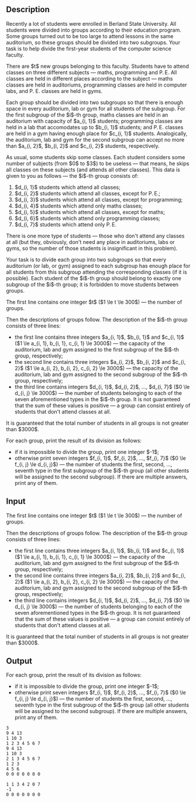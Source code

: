 ## Description

<div><p>Recently a lot of students were enrolled in Berland State University. All students were divided into groups according to their education program. Some groups turned out to be too large to attend lessons in the same auditorium, so these groups should be divided into two subgroups. Your task is to help divide the first-year students of the computer science faculty.</p><p>There are $t$ new groups belonging to this faculty. Students have to attend classes on three different subjects — maths, programming and P. E. All classes are held in different places according to the subject — maths classes are held in auditoriums, programming classes are held in computer labs, and P. E. classes are held in gyms.</p><p>Each group should be divided into two subgroups so that there is enough space in every auditorium, lab or gym for all students of the subgroup. For the first subgroup of the $i$-th group, maths classes are held in an auditorium with capacity of $a_{i, 1}$ students; programming classes are held in a lab that accomodates up to $b_{i, 1}$ students; and P. E. classes are held in a gym having enough place for $c_{i, 1}$ students. Analogically, the auditorium, lab and gym for the second subgroup can accept no more than $a_{i, 2}$, $b_{i, 2}$ and $c_{i, 2}$ students, respectively.</p><p>As usual, some students skip some classes. Each student considers some number of subjects (from $0$ to $3$) to be useless — that means, he skips all classes on these subjects (and attends all other classes). This data is given to you as follows — the $i$-th group consists of:</p><ol> <li> $d_{i, 1}$ students which attend all classes; </li><li> $d_{i, 2}$ students which attend all classes, except for P. E.; </li><li> $d_{i, 3}$ students which attend all classes, except for programming; </li><li> $d_{i, 4}$ students which attend only maths classes; </li><li> $d_{i, 5}$ students which attend all classes, except for maths; </li><li> $d_{i, 6}$ students which attend only programming classes; </li><li> $d_{i, 7}$ students which attend only P. E. </li></ol><p>There is one more type of students — those who don't attend any classes at all (but they, obviously, don't need any place in auditoriums, labs or gyms, so the number of those students is insignificant in this problem).</p><p>Your task is to divide each group into two subgroups so that every auditorium (or lab, or gym) assigned to each subgroup has enough place for all students from this subgroup attending the corresponding classes (if it is possible). Each student of the $i$-th group should belong to exactly one subgroup of the $i$-th group; it is forbidden to move students between groups.</p></div><div class="input-specification"><p>The first line contains one integer $t$ ($1 \le t \le 300$) — the number of groups.</p><p>Then the descriptions of groups follow. The description of the $i$-th group consists of three lines:</p><ul> <li> the first line contains three integers $a_{i, 1}$, $b_{i, 1}$ and $c_{i, 1}$ ($1 \le a_{i, 1}, b_{i, 1}, c_{i, 1} \le 3000$) — the capacity of the auditorium, lab and gym assigned to the first subgroup of the $i$-th group, respectively; </li><li> the second line contains three integers $a_{i, 2}$, $b_{i, 2}$ and $c_{i, 2}$ ($1 \le a_{i, 2}, b_{i, 2}, c_{i, 2} \le 3000$) — the capacity of the auditorium, lab and gym assigned to the second subgroup of the $i$-th group, respectively; </li><li> the third line contains integers $d_{i, 1}$, $d_{i, 2}$, ..., $d_{i, 7}$ ($0 \le d_{i, j} \le 3000$) — the number of students belonging to each of the seven aforementioned types in the $i$-th group. <span class="tex-font-style-bf">It is not guaranteed</span> that the sum of these values is positive — a group can consist entirely of students that don't attend classes at all. </li></ul><p>It is guaranteed that the total number of students in all groups is not greater than $3000$.</p></div><div class="output-specification"><p>For each group, print the result of its division as follows:</p><ul> <li> if it is impossible to divide the group, print one integer $-1$; </li><li> otherwise print seven integers $f_{i, 1}$, $f_{i, 2}$, ..., $f_{i, 7}$ ($0 \le f_{i, j} \le d_{i, j}$) — the number of students the first, second, ..., seventh type in the first subgroup of the $i$-th group (all other students will be assigned to the second subgroup). If there are multiple answers, print any of them. </li></ul></div>

## Input

<p>The first line contains one integer $t$ ($1 \le t \le 300$) — the number of groups.</p><p>Then the descriptions of groups follow. The description of the $i$-th group consists of three lines:</p><ul> <li> the first line contains three integers $a_{i, 1}$, $b_{i, 1}$ and $c_{i, 1}$ ($1 \le a_{i, 1}, b_{i, 1}, c_{i, 1} \le 3000$) — the capacity of the auditorium, lab and gym assigned to the first subgroup of the $i$-th group, respectively; </li><li> the second line contains three integers $a_{i, 2}$, $b_{i, 2}$ and $c_{i, 2}$ ($1 \le a_{i, 2}, b_{i, 2}, c_{i, 2} \le 3000$) — the capacity of the auditorium, lab and gym assigned to the second subgroup of the $i$-th group, respectively; </li><li> the third line contains integers $d_{i, 1}$, $d_{i, 2}$, ..., $d_{i, 7}$ ($0 \le d_{i, j} \le 3000$) — the number of students belonging to each of the seven aforementioned types in the $i$-th group. <span class="tex-font-style-bf">It is not guaranteed</span> that the sum of these values is positive — a group can consist entirely of students that don't attend classes at all. </li></ul><p>It is guaranteed that the total number of students in all groups is not greater than $3000$.</p>

## Output

<p>For each group, print the result of its division as follows:</p><ul> <li> if it is impossible to divide the group, print one integer $-1$; </li><li> otherwise print seven integers $f_{i, 1}$, $f_{i, 2}$, ..., $f_{i, 7}$ ($0 \le f_{i, j} \le d_{i, j}$) — the number of students the first, second, ..., seventh type in the first subgroup of the $i$-th group (all other students will be assigned to the second subgroup). If there are multiple answers, print any of them. </li></ul>





```input1
3
9 4 13
1 10 3
1 2 3 4 5 6 7
9 4 13
1 10 3
2 1 3 4 5 6 7
1 2 3
4 5 6
0 0 0 0 0 0 0
```




```output1
1 1 3 4 2 0 7
-1
0 0 0 0 0 0 0
```


